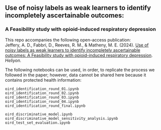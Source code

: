 ## Use of noisy labels as weak learners to identify incompletely ascertainable outcomes:
### A Feasibility study with opioid-induced respiratory depression  

This repo accompanies the following open-access publication:  
Jeffery, A. D., Fabbri, D., Reeves, R. M., & Matheny, M. E. (2024). [Use of noisy labels as weak learners to identify incompletely ascertainable outcomes: A Feasibility study with opioid-induced respiratory depression](https://doi.org/10.1016/j.heliyon.2024.e26434). _Heliyon._

The following notebooks can be used, in order, to replicate the process we followed in the paper; however, data cannot be shared here because it contains protected health information:  

```
oird_identification_round_01.ipynb  
oird_identification_round_02.ipynb  
oird_identification_round_03.ipynb  
oird_identification_round_04.ipynb  
oird_identification_round_final.ipynb  

oird_discriminative_model.ipynb  
oird_discriminative_model_sensitivity_analysis.ipynb
oird_test_set_evaluation.ipynb  
```
